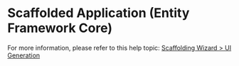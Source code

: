 # Scaffolded Application (Entity Framework Core)

For more information, please refer to this help topic: [Scaffolding Wizard > UI Generation](https://documentation.devexpress.com/WPF/115192/Scaffolding-Wizard/UI-Generation)

